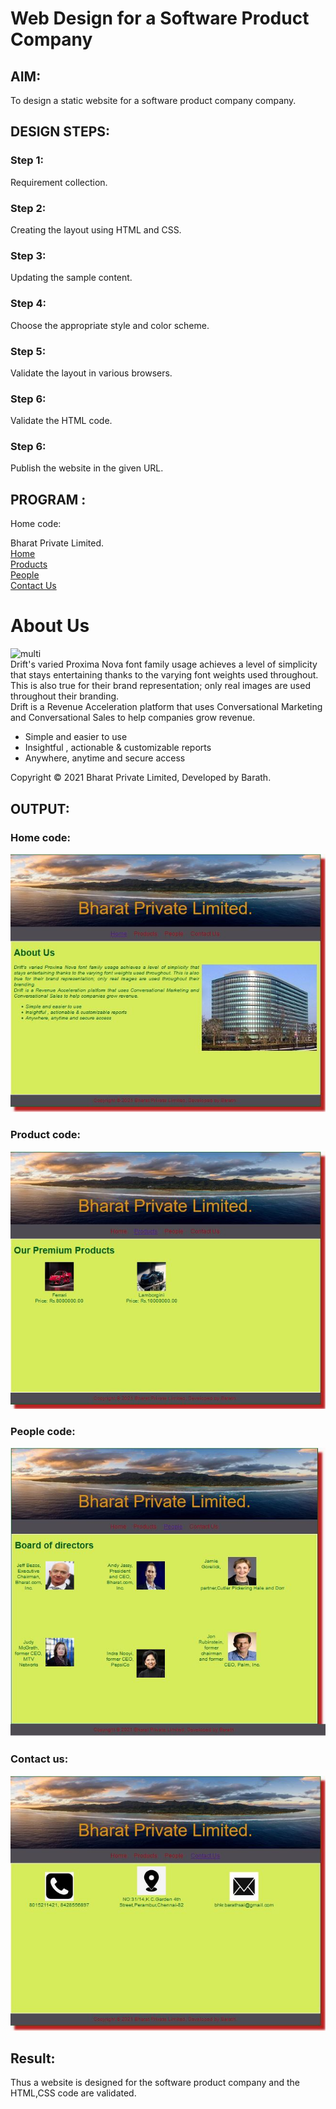 # Web Design for a Software Product Company

## AIM:

To design a static website for a software product company company.

## DESIGN STEPS:

### Step 1:

Requirement collection.

### Step 2:

Creating the layout using HTML and CSS.

### Step 3:

Updating the sample content.

### Step 4:

Choose the appropriate style and color scheme.

### Step 5:

Validate the layout in various browsers.

### Step 6:

Validate the HTML code.

### Step 6:

Publish the website in the given URL.

## PROGRAM :

Home code:
<!DOCTYPE html>
<html lang="en">
  <head>
    <title>Bharat Private Limited</title>
    <link rel="stylesheet" href="./css/layout.css" />
    <link rel="icon" href="./img/icon.png" type="image/x-icon" />
  </head>

  <body>
    <div class="container">
      <div class="banner">Bharat Private Limited.</div>
      <div class="menu">
        <div class="menuitemselected"><a href="/static/home.html">Home</a></div>
        <div class="menuitem"><a href="/static/products.html">Products</a></div>
        <div class="menuitem"><a href="/static/people.html">People</a></div>
        <div class="menuitem"><a href="/static/contact us.html">Contact Us</a></div>
      </div>
      <div class="content">
        <div class="homecontent">
          <h1>About Us</h1>
          <img src="./img/multi.jpg" alt="multi" />
            <div class="contenttext">
                 Drift's varied Proxima Nova font family usage achieves a level of
              simplicity that stays entertaining thanks to the varying font weights
              used throughout. This is also true for their brand representation; 
              only real images are used throughout their branding. 
            <br />
                 Drift is a Revenue Acceleration platform that uses Conversational
              Marketing and Conversational Sales to help companies grow revenue.
            <ul>
              <li>Simple and easier to use</li>
              <li>Insightful , actionable & customizable reports</li>
              <li>Anywhere, anytime and secure access</li>
            </ul>
          </div>
        </div>
      </div>
      <div class="footer">
        Copyright &#169; 2021 Bharat Private Limited, Developed by Barath.
      </div>
    </div>
  </body>
</html>


## OUTPUT:

### Home code:
![output](./home.JPG)
### Product code:
![output](./products.JPG)
### People code:
![output](./people.JPG)
### Contact us:
![output](./contact.JPG)

## Result:

Thus a website is designed for the software product company and the HTML,CSS code are validated.
